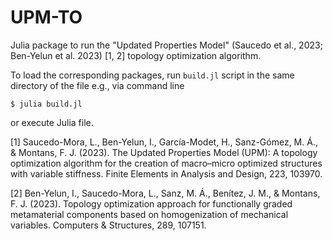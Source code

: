# UPM-TO

Julia package to run the "Updated Properties Model" (Saucedo et al., 2023; Ben-Yelun et al. 2023) [1, 2] topology optimization algorithm.

To load the corresponding packages, run `build.jl` script in the same directory of the file e.g., via command line

```cli
$ julia build.jl
```

or execute Julia file.

[1] Saucedo-Mora, L., Ben-Yelun, I., García-Modet, H., Sanz-Gómez, M. Á., & Montans, F. J. (2023). The Updated Properties Model (UPM): A topology optimization algorithm for the creation of macro–micro optimized structures with variable stiffness. Finite Elements in Analysis and Design, 223, 103970.

[2] Ben-Yelun, I., Saucedo-Mora, L., Sanz, M. Á., Benítez, J. M., & Montans, F. J. (2023). Topology optimization approach for functionally graded metamaterial components based on homogenization of mechanical variables. Computers & Structures, 289, 107151.
